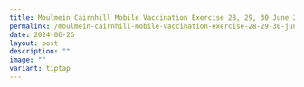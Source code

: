 ```yaml
---
title: Moulmein Cairnhill Mobile Vaccination Exercise 28, 29, 30 June 2024
permalink: /moulmein-cairnhill-mobile-vaccination-exercise-28-29-30-june-2024/
date: 2024-06-26
layout: post
description: ""
image: ""
variant: tiptap
---
```

